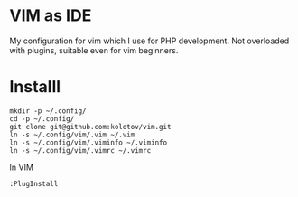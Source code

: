 # VIM as IDE

My configuration for vim which I use for PHP development.
Not overloaded with plugins, suitable even for vim beginners.

# Installl
```
mkdir -p ~/.config/
cd -p ~/.config/
git clone git@github.com:kolotov/vim.git
ln -s ~/.config/vim/.vim ~/.vim
ln -s ~/.config/vim/.viminfo ~/.viminfo
ln -s ~/.config/vim/.vimrc ~/.vimrc
```
In VIM
```
:PlugInstall
```
